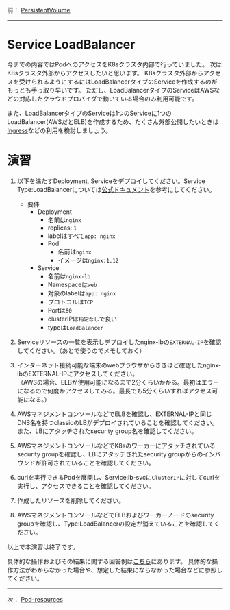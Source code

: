 前： [PersistentVolume](PersistentVolume.md)

---

# Service LoadBalancer

今までの内容ではPodへのアクセスをK8sクラスタ内部で行っていました。
次はK8sクラスタ外部からアクセスしたいと思います。
K8sクラスタ外部からアクセスを受けられるようにするにはLoadBalancerタイプのServiceを作成するのがもっとも手っ取り早いです。
ただし、LoadBalancerタイプのServiceはAWSなどの対応したクラウドプロバイダで動いている場合のみ利用可能です。

また、LoadBalancerタイプのServiceは1つのServiceに1つのLoadBalancer(AWSだとELB)を作成するため、たくさん外部公開したいときは[Ingress](../../3.Advanced/3-06.Ingress.md)などの利用を検討しましょう。

# 演習

1. 以下を満たすDeployment, Serviceをデプロイしてください。Service Type:LoadBalancerについては[公式ドキュメント][1]を参考にしてください。

   - 要件
     - Deployment
       - 名前は`nginx`
       - replicas: `1`
       - labelはすべて`app: nginx`
       - Pod
         - 名前は`nginx`
         - イメージは`nginx:1.12`
     - Service
       - 名前は`nginx-lb`
       - Namespaceは`web`
       - 対象のlabelは`app: nginx`
       - プロトコルは`TCP`
       - Portは`80`
       - clusterIPは`指定なし`で良い
       - typeは`LoadBalancer`

1. Serviceリソースの一覧を表示しデプロイしたnginx-lbの`EXTERNAL-IP`を確認してください。（あとで使うのでメモしておく）

1. インターネット接続可能な端末のwebブラウザからさきほど確認したnginx-lbのEXTERNAL-IPにアクセスしてください。  
  （AWSの場合、ELBが使用可能になるまで2分くらいかかる。最初はエラーになるので何度かアクセスしてみる。最長でも5分くらいすればアクセス可能になる。）

1. AWSマネジメントコンソールなどでELBを確認し、EXTERNAL-IPと同じDNS名を持つclassicのLBがデプロイされていることを確認してください。また、LBにアタッチされたsecurity group名を確認してください。

1. AWSマネジメントコンソールなどでK8sのワーカーにアタッチされているsecurity groupを確認し、LBにアタッチされたsecurity groupからのインバウンドが許可されていることを確認してください。

1. curlを実行できるPodを展開し、Service:lb-svcに`ClusterIP`に対してcurlを実行し、アクセスできることを確認してください。  

1. 作成したリソースを削除してください。

1. AWSマネジメントコンソールなどでELBおよびワーカーノードのsecurity groupを確認し、Type:LoadBalancerの設定が消えていることを確認してください。

以上で本演習は終了です。

具体的な操作およびその結果に関する回答例は[こちら](../ans/Service-LB_answer.md)にあります。
具体的な操作方法がわからなかった場合や、想定した結果にならなかった場合などに参照してください。

[1]:https://kubernetes.io/docs/concepts/services-networking/service/#loadbalancer

---

次： [Pod-resources](Pod-resources.md)  
